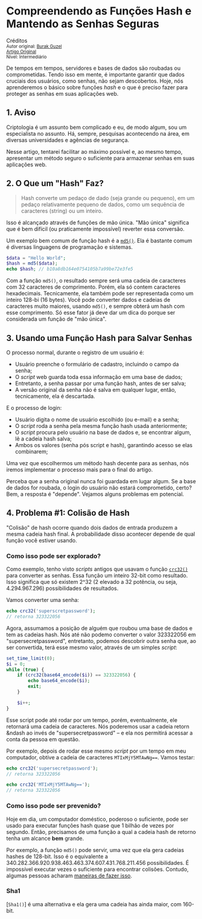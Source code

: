 Compreendendo as Funções Hash e Mantendo as Senhas Seguras
==========================================================
Créditos<br/>
<small>Autor original: [Burak Guzel](http://tutsplus.com/authors/burak-guzel)<br/>[Artigo Original](http://code.tutsplus.com/tutorials/understanding-hash-functions-and-keeping-passwords-safe--net-17577)<br/>Nível: Intermediário</small>

De tempos em tempos, servidores e bases de dados são roubadas ou comprometidas. Tendo isso em mente, é importante garantir que dados cruciais dos usuários, como senhas, não sejam descobertos. Hoje, nós aprenderemos o básico sobre funções *hash* e o que é preciso fazer para proteger as senhas em suas aplicações web.

## 1. Aviso
Criptologia é um assunto bem complicado e eu, de modo algum, sou um especialista no assunto. Há, sempre, pesquisas acontecendo na área, em diversas universidades e agências de segurança.

Nesse artigo, tentarei facilitar ao máximo possível e, ao mesmo tempo, apresentar um método seguro o suficiente para armazenar senhas em suas aplicações web.

## 2. O Que um "Hash" Faz?
> Hash converte um pedaço de dado (seja grande ou pequeno), em um pedaço relativamente pequeno de dados, como um sequência de caracteres (string) ou um inteiro.

Isso é alcançado através de funções de mão única. "Mão única" significa que é bem difícil (ou praticamente impossível) reverter essa conversão.

Um exemplo bem comum de função hash é a [`md5()`](http://php.net/manual/en/function.md5.php). Ela é bastante comum é diversas linguagens de programação e sistemas.

```php
$data = "Hello World";
$hash = md5($data);
echo $hash; // b10a8db164e0754105b7a99be72e3fe5
```

Com a função `md5()`, o resultado sempre será uma cadeia de caracteres com 32 caracteres de comprimento. Porém, ela só contem caracteres hexadecimais. Tecnicamente, ela também pode ser representada como um inteiro 128-bi (16 bytes). Você pode converter dados e cadeias de caracteres muito maiores, usando `md5()`, e sempre obterá um hash com esse comprimento. Só esse fator já deve dar um dica do porque ser considerada um função de "mão única".

## 3. Usando uma Função Hash para Salvar Senhas
O processo normal, durante o registro de um usuário é:

- Usuário preenche o formulário de cadastro, incluindo o campo da senha;
- O *script* web guarda toda essa informação em uma base de dados;
- Entretanto, a senha passar por uma função hash, antes de ser salva;
- A versão original da senha não é salva em qualquer lugar, então, tecnicamente, ela é descartada.

E o processo de login:

- Usuário digita o nome de usuário escolhido (ou e-mail) e a senha;
- O *script* roda a senha pela mesma função hash usada anteriormente;
- O *script* procura pelo usuário na base de dados e, se encontrar algum, lê a cadeia hash salva;
- Ambos os valores (senha pós script e hash), garantindo acesso se elas combinarem;

Uma vez que escolhermos um método hash decente para as senhas, nós iremos implementar o processo mais para o final do artigo.

Perceba que a senha original nunca foi guardada em lugar algum. Se a base de dados for roubada, o login do usuário não estará comprometido, certo? Bem, a resposta é "depende". Vejamos alguns problemas em potencial.

## 4. Problema #1: Colisão de Hash
"Colisão" de hash ocorre quando dois dados de entrada produzem a mesma cadeia hash final. A probabilidade disso acontecer depende de qual função você estiver usando.

### Como isso pode ser explorado?
Como exemplo, tenho visto *scripts* antigos que usavam o função [`crc32()`](http://php.net/manual/en/function.crc32.php) para converter as senhas. Essa função um inteiro 32-bit como resultado. Isso significa que só existem 2^32 (2 elevado a 32 potência, ou seja, 4.294.967.296) possibilidades de resultados.

Vamos converter uma senha:

```php
echo crc32('superscretpassword');
// retorna 323322056
```

Agora, assumamos a posição de alguém que roubou uma base de dados e tem as cadeias hash. Nós até não podemo converter o valor 323322056 em "supersecretpassword", entretanto, podemos descobrir outra senha que, ao ser convertida, terá esse mesmo valor, através de um simples *script*:

```php
set_time_limit(0);
$i = 0;
while (true) {
	if (crc32(base64_encode($i)) == 323322056) {
		echo base64_encode($i);
		exit;
	}

	$i++;
}
```

Esse script pode até rodar por um tempo, porém, eventualmente, ele retornará uma cadeia de caracteres. Nós poderemos usar a cadeia retorn &ndash ao invés de "supersecretpassword" &ndash; e ela nos permitirá acessar a conta da pessoa em questão.

Por exemplo, depois de rodar esse mesmo *script* por um tempo em meu computador, obtive a cadeia de caracteres `MTIxMjY5MTAwNg==`. Vamos testar:

```php
echo crc32('supersecretpassword');
// retorna 323322056

echo crc32('MTIxMjY5MTAwNg==');
// retorna 323322056
```

### Como isso pode ser prevenido?
Hoje em dia, um computador doméstico, poderoso o suficiente, pode ser usado para executar funções hash quase que 1 bilhão de vezes por segundo. Então, precisamos de uma função a qual a cadeia hash de retorno tenha um alcance **bem** grande.

Por exemplo, a função `md5()` pode servir, uma vez que ela gera cadeias hashes de 128-bit. Isso é o equivalente a 340.282.366.920.938.463.463.374.607.431.768.211.456 possibilidades. É impossível executar vezes o suficiente para encontrar colisões. Contudo, algumas pessoas acharam [maneiras de fazer isso](http://www.mscs.dal.ca/~selinger/md5collision/).

### Sha1
[`Sha1()`] é uma alternativa e ela gera uma cadeia has ainda maior, com 160-bit.
